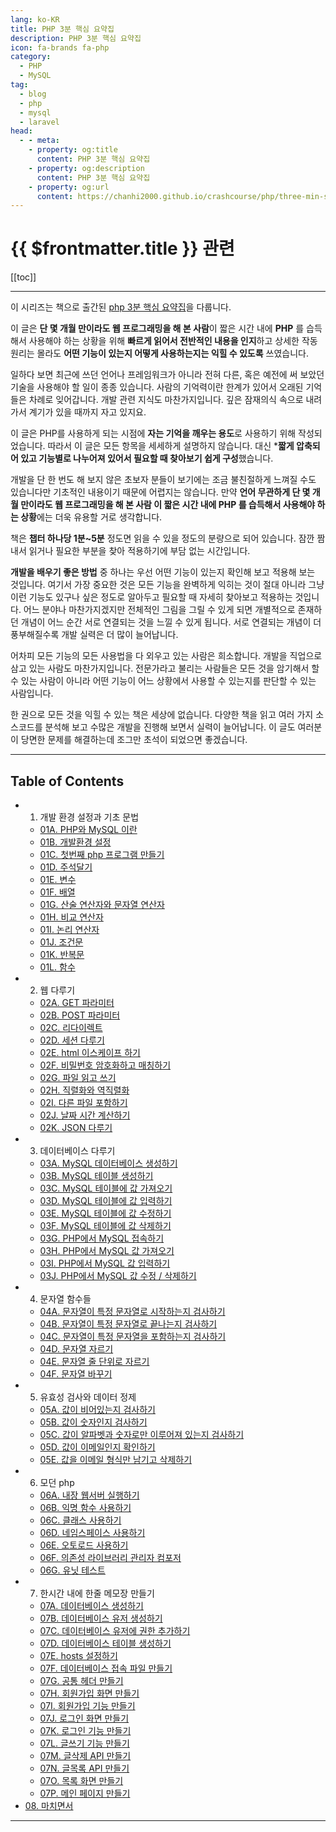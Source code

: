```yaml
---
lang: ko-KR
title: PHP 3분 핵심 요약집
description: PHP 3분 핵심 요약집
icon: fa-brands fa-php
category: 
  - PHP
  - MySQL
tag: 
  - blog
  - php
  - mysql
  - laravel
head:
  - - meta:
    - property: og:title
      content: PHP 3분 핵심 요약집
    - property: og:description
      content: PHP 3분 핵심 요약집
    - property: og:url
      content: https://chanhi2000.github.io/crashcourse/php/three-min-summary/
---
```


# {{ $frontmatter.title }} 관련

[[toc]]

---

<SiteInfo
  name="PHP 3분 핵심 요약집 | WikiDocs"
  desc="이 시리즈는 책으로 출간된 php 3분 핵심 요약집을 다룹니다."
  url="https://wikidocs.net/5793"
  logo="https://wikidocs.net/static/img/favicon.ico"
  preview="https://images.velog.io/images/ysedeveloper/post/ab38e917-253e-47af-afe1-97bdae13f67e/800x0.webp" />

이 시리즈는 책으로 출간된 [php 3분 핵심 요약집](http://www.yes24.com/Product/Goods/96264727)을 다룹니다.

이 글은 **단 몇 개월 만이라도 웹 프로그래밍을 해 본 사람**이 짧은 시간 내에 **PHP** 를 습득해서 사용해야 하는 상황을 위해 **빠르게 읽어서 전반적인 내용을 인지**하고 상세한 작동원리는 몰라도 **어떤 기능이 있는지 어떻게 사용하는지는 익힐 수 있도록** 쓰였습니다.

일하다 보면 최근에 쓰던 언어나 프레임워크가 아니라 전혀 다른, 혹은 예전에 써 보았던 기술을 사용해야 할 일이 종종 있습니다. 사람의 기억력이란 한계가 있어서 오래된 기억들은 차례로 잊어갑니다. 개발 관련 지식도 마찬가지입니다. 깊은 잠재의식 속으로 내려가서 계기가 있을 때까지 자고 있지요.

이 글은 PHP를 사용하게 되는 시점에 **자는 기억을 깨우는 용도**로 사용하기 위해 작성되었습니다. 따라서 이 글은 모든 항목을 세세하게 설명하지 않습니다. 대신 ***짧게 압축되어 있고 기능별로 나누어져 있어서 필요할 때 찾아보기 쉽게 구성**했습니다.

개발을 단 한 번도 해 보지 않은 초보자 분들이 보기에는 조금 불친절하게 느껴질 수도 있습니다만 기초적인 내용이기 때문에 어렵지는 않습니다. 만약 **언어 무관하게 단 몇 개월 만이라도 웹 프로그래밍을 해 본 사람 이 짧은 시간 내에 PHP 를 습득해서 사용해야 하는 상황**에는 더욱 유용할 거로 생각합니다.

책은 **챕터 하나당 1분~5분** 정도면 읽을 수 있을 정도의 분량으로 되어 있습니다. 잠깐 짬 내서 읽거나 필요한 부분을 찾아 적용하기에 부담 없는 시간입니다.

**개발을 배우기 좋은 방법** 중 하나는 우선 어떤 기능이 있는지 확인해 보고 적용해 보는 것입니다.
여기서 가장 중요한 것은 모든 기능을 완벽하게 익히는 것이 절대 아니라 그냥 이런 기능도 있구나 싶은 정도로 알아두고 필요할 때 자세히 찾아보고 적용하는 것입니다. 어느 분야나 마찬가지겠지만 전체적인 그림을 그릴 수 있게 되면 개별적으로 존재하던 개념이 어느 순간 서로 연결되는 것을 느낄 수 있게 됩니다. 서로 연결되는 개념이 더 풍부해질수록 개발 실력은 더 많이 늘어납니다.

어차피 모든 기능의 모든 사용법을 다 외우고 있는 사람은 희소합니다. 개발을 직업으로 삼고 있는 사람도 마찬가지입니다. 전문가라고 불리는 사람들은 모든 것을 암기해서 할 수 있는 사람이 아니라 어떤 기능이 어느 상황에서 사용할 수 있는지를 판단할 수 있는 사람입니다.

한 권으로 모든 것을 익힐 수 있는 책은 세상에 없습니다. 다양한 책을 읽고 여러 가지 소스코드를 분석해 보고 수많은 개발을 진행해 보면서 실력이 늘어납니다. 이 글도 여러분이 당면한 문제를 해결하는데 조그만 초석이 되었으면 좋겠습니다.

---

## Table of Contents

- 01. 개발 환경 설정과 기초 문법
  - [01A. PHP와 MySQL 이란](01-basics/01A.md)
  - [01B. 개발환경 설정](01-basics/01B.md)
  - [01C. 첫번째 php 프로그램 만들기](01-basics/01C.md)
  - [01D. 주석달기](01-basics/01D.md)
  - [01E. 변수](01-basics/01E.md)
  - [01F. 배열](01-basics/01F.md)
  - [01G. 산술 연산자와 문자열 연산자](01-basics/01G.md)
  - [01H. 비교 연산자](01-basics/01H.md)
  - [01I. 논리 연산자](01-basics/01I.md)
  - [01J. 조건문](01-basics/01J.md)
  - [01K. 반복문](01-basics/01K.md)
  - [01L. 함수](01-basics/01L.md)
- 02. 웹 다루기
  - [02A. GET 파라미터](02-web/02A.md)
  - [02B. POST 파라미터](02-web/02B.md)
  - [02C. 리다이렉트](02-web/02C.md)
  - [02D. 세션 다루기](02-web/02D.md)
  - [02E. html 이스케이프 하기](02-web/02E.md)
  - [02F. 비밀번호 암호화하고 매칭하기](02-web/02F.md)
  - [02G. 파일 읽고 쓰기](02-web/02G.md)
  - [02H. 직렬화와 역직렬화](02-web/02H.md)
  - [02I. 다른 파일 포함하기](02-web/02I.md)
  - [02J. 날짜 시간 계산하기](02-web/02J.md)
  - [02K. JSON 다루기](02-web/02K.md)
- 03. 데이터베이스 다루기
  - [03A. MySQL 데이터베이스 생성하기](03-database/03A.md)
  - [03B. MySQL 테이블 생성하기](03-database/03B.md)
  - [03C. MySQL 테이블에 값 가져오기](03-database/03C.md)
  - [03D. MySQL 테이블에 값 입력하기](03-database/03D.md)
  - [03E. MySQL 테이블에 값 수정하기](03-database/03E.md)
  - [03F. MySQL 테이블에 값 삭제하기](03-database/03F.md)
  - [03G. PHP에서 MySQL 접속하기](03-database/03G.md)
  - [03H. PHP에서 MySQL 값 가져오기](03-database/03H.md)
  - [03I. PHP에서 MySQL 값 입력하기](03-database/03I.md)
  - [03J. PHP에서 MySQL 값 수정 / 삭제하기](03-database/03J.md)
- 04. 문자열 함수들
  - [04A. 문자열이 특정 문자열로 시작하는지 검사하기](04-string/04A.md)
  - [04B. 문자열이 특정 문자열로 끝나는지 검사하기](04-string/04B.md)
  - [04C. 문자열이 특정 문자열을 포함하는지 검사하기](04-string/04C.md)
  - [04D. 문자열 자르기](04-string/04D.md)
  - [04E. 문자열 줄 단위로 자르기](04-string/04E.md)
  - [04F. 문자열 바꾸기](04-string/04F.md)
- 05. 유효성 검사와 데이터 정제
  - [05A. 값이 비어있는지 검사하기](05-validation/05A.md)
  - [05B. 값이 숫자인지 검사하기](05-validation/05B.md)
  - [05C. 값이 알파벳과 숫자로만 이루어져 있는지 검사하기](05-validation/05C.md)
  - [05D. 값이 이메일인지 확인하기](05-validation/05D.md)
  - [05E. 값을 이메일 형식만 남기고 삭제하기](05-validation/05E.md)
- 06. 모던 php
  - [06A. 내장 웹서버 실행하기](06-modern-php/06A.md)
  - [06B. 익명 함수 사용하기](06-modern-php/06B.md)
  - [06C. 클래스 사용하기](06-modern-php/06C.md)
  - [06D. 네임스페이스 사용하기](06-modern-php/06D.md)
  - [06E. 오토로드 사용하기](06-modern-php/06E.md)
  - [06F. 의존성 라이브러리 관리자 컴포저](06-modern-php/06F.md)
  - [06G. 유닛 테스트](06-modern-php/06G.md)
- 07. 한시간 내에 한줄 메모장 만들기
  - [07A. 데이터베이스 생성하기](07-miniproject/07A.md)
  - [07B. 데이터베이스 유저 생성하기](07-miniproject/07B.md)
  - [07C. 데이터베이스 유저에 권한 추가하기](07-miniproject/07C.md)
  - [07D. 데이터베이스 테이블 생성하기](07-miniproject/07D.md)
  - [07E. hosts 설정하기](07-miniproject/07E.md)
  - [07F. 데이터베이스 접속 파일 만들기](07-miniproject/07F.md)
  - [07G. 공통 헤더 만들기](07-miniproject/07G.md)
  - [07H. 회원가입 화면 만들기](07-miniproject/07H.md)
  - [07I. 회원가입 기능 만들기](07-miniproject/07I.md)
  - [07J. 로그인 화면 만들기](07-miniproject/07J.md)
  - [07K. 로그인 기능 만들기](07-miniproject/07K.md)
  - [07L. 글쓰기 기능 만들기](07-miniproject/07L.md)
  - [07M. 글삭제 API 만들기](07-miniproject/07M.md)
  - [07N. 글목록 API 만들기](07-miniproject/07N.md)
  - [07O. 목록 화면 만들기](07-miniproject/07O.md)
  - [07P. 메인 페이지 만들기](07-miniproject/07P.md)
- [08. 마치면서](08-final-note.md)

---

<TagLinks />